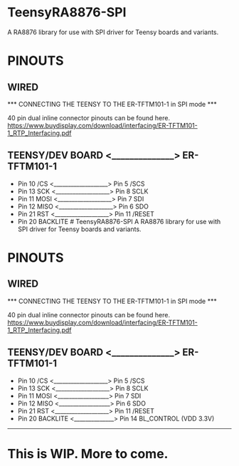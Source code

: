 # TeensyRA8876-SPI
A RA8876 library for use with SPI driver for Teensy boards and variants.

# PINOUTS
## WIRED
*** CONNECTING THE TEENSY TO THE ER-TFTM101-1 in SPI mode ***

40 pin dual inline connector pinouts can be found here.
https://www.buydisplay.com/download/interfacing/ER-TFTM101-1_RTP_Interfacing.pdf

TEENSY/DEV BOARD <______________> ER-TFTM101-1
-------------------------------------------------------------
- Pin 10 /CS <___________________> Pin 5  /SCS
- Pin 13 SCK <___________________>                      Pin 8  SCLK
- Pin 11 MOSI <___________________>                     Pin 7  SDI
- Pin 12 MISO <___________________>                     Pin 6  SDO
- Pin 21 RST <___________________>                    Pin 11 /RESET
- Pin 20 BACKLITE           # TeensyRA8876-SPI
A RA8876 library for use with SPI driver for Teensy boards and variants.

# PINOUTS
## WIRED
*** CONNECTING THE TEENSY TO THE ER-TFTM101-1 in SPI mode ***

40 pin dual inline connector pinouts can be found here.
https://www.buydisplay.com/download/interfacing/ER-TFTM101-1_RTP_Interfacing.pdf

TEENSY/DEV BOARD <______________> ER-TFTM101-1
-------------------------------------------------------------
- Pin 10 /CS <___________________> Pin 5  /SCS
- Pin 13 SCK <___________________> Pin 8  SCLK
- Pin 11 MOSI <__________________> Pin 7  SDI
- Pin 12 MISO <__________________> Pin 6  SDO
- Pin 21 RST <___________________> Pin 11 /RESET
- Pin 20 BACKLITE <______________> Pin 14 BL_CONTROL (VDD 3.3V)
-------------------------------------------------------------

# This is WIP. More to come.
